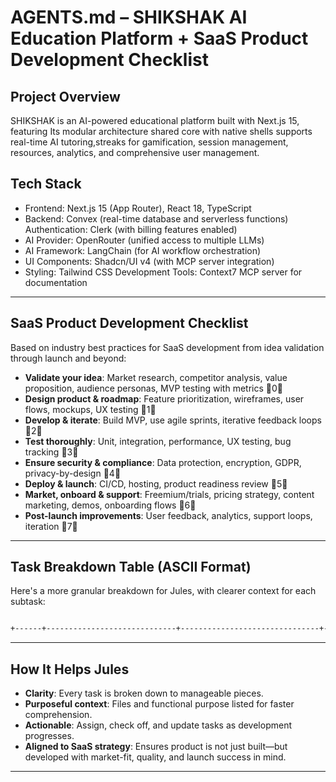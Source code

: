 # AGENTS.md – SHIKSHAK AI Education Platform + SaaS Product Development Checklist

## Project Overview
SHIKSHAK is an AI-powered educational platform built with Next.js 15, featuring Its modular architecture shared core with native shells supports real-time AI tutoring,streaks for gamification, session management, resources, analytics, and comprehensive user management.

## Tech Stack
- Frontend: Next.js 15 (App Router), React 18, TypeScript
- Backend: Convex (real-time database and serverless functions)
Authentication: Clerk (with billing features enabled)
- AI Provider: OpenRouter (unified access to multiple LLMs)
- AI Framework: LangChain (for AI workflow orchestration)
- UI Components: Shadcn/UI v4 (with MCP server integration)
- Styling: Tailwind CSS
Development Tools: Context7 MCP server for documentation


---

## SaaS Product Development Checklist

Based on industry best practices for SaaS development from idea validation through launch and beyond:
- **Validate your idea**: Market research, competitor analysis, value proposition, audience personas, MVP testing with metrics 0  
- **Design product & roadmap**: Feature prioritization, wireframes, user flows, mockups, UX testing 1  
- **Develop & iterate**: Build MVP, use agile sprints, iterative feedback loops 2  
- **Test thoroughly**: Unit, integration, performance, UX testing, bug tracking 3  
- **Ensure security & compliance**: Data protection, encryption, GDPR, privacy-by-design 4  
- **Deploy & launch**: CI/CD, hosting, product readiness review 5  
- **Market, onboard & support**: Freemium/trials, pricing strategy, content marketing, demos, onboarding flows 6  
- **Post-launch improvements**: User feedback, analytics, support loops, iteration 7  

---

## Task Breakdown Table (ASCII Format)

Here's a more granular breakdown for Jules, with clearer context for each subtask:

```md

+------+-----------------------------+-------------------------------+------------------------------+ | ID   | Task/Subtask                | Context (Files & Purpose)     | Notes / Owner                | +------+-----------------------------+-------------------------------+------------------------------+ | 0.1  | Idea validation              | —                             | Research, personas, MVP test | +------+-----------------------------+-------------------------------+------------------------------+ | 0.2  | Design roadmap               | —                             | Wireframes / user flows      | +------+-----------------------------+-------------------------------+------------------------------+ | 1.1  | Init project structure       | package.json, next.config.js  | App Router, TS strict mode   | +------+-----------------------------+-------------------------------+------------------------------+ | 1.2  | Add core dependencies        | package.json                  | Convex, Clerk, LangChain     | +------+-----------------------------+-------------------------------+------------------------------+ | 1.3  | Setup configurations         | next.config.js, tailwind.config.js | Environment & MCP setup | +------+-----------------------------+-------------------------------+------------------------------+ | 2.1  | Define DB models             | convex/schema.ts              | User, Session, Resource etc. | +------+-----------------------------+-------------------------------+------------------------------+ | 2.2  | Configure auth flow          | convex/auth.config.ts         | Clerk + Convex integration   | +------+-----------------------------+-------------------------------+------------------------------| | 2.3  | Setup billing & webhooks     | convex/billing.ts, .env.local | Payment and subscription     | +------+-----------------------------+-------------------------------+------------------------------| | 3.1  | AI orchestration manager     | core/ai/agentManager.js       | LangChain, context switching | +------+-----------------------------+-------------------------------+------------------------------| | 3.2  | Build RAG service            | core/ai/ragService.js         | Pinecone/Faiss vector store  | +------+-----------------------------+-------------------------------+------------------------------| | 3.3  | TTS abstraction              | core/ai/ttsService.js         | Bulbul / Saarika interface   | +------+-----------------------------+-------------------------------+------------------------------| | 4.1  | Define TS models + validation| core/data/models/, Zod        | Type safety & schema rules   | +------+-----------------------------+-------------------------------+------------------------------| | 4.2  | Data adapters setup          | core/data/adapters/           | Convex and blockchain layer  | +------+-----------------------------+-------------------------------+------------------------------| | 4.3  | Migration utilities          | core/data/schema/             | Schema versioning support    | +------+-----------------------------+-------------------------------+------------------------------| | 5.1  | Atomic UI components         | core/ui/atoms/                | Buttons, inputs, avatars     | +------+-----------------------------+-------------------------------+------------------------------| | 5.2  | Build molecular components   | core/ui/molecules/            | Cards, modals, menubars      | +------+-----------------------------+-------------------------------+------------------------------| | 5.3  | Organisms + theming          | core/ui/organisms/            | Panels, WCAG, dark mode      | +------+-----------------------------+-------------------------------+------------------------------| | 6.1  | Web shell & auth             | shells/web/, app/(auth)/      | Layouts, sign-in flows       | +------+-----------------------------+-------------------------------+------------------------------| | 6.2  | Session UI responsiveness    | shells/web/components/        | Tailwind design, session page| +------+-----------------------------+-------------------------------+------------------------------| | 6.3  | WebRTC & offline support     | core/webrtc/, manifest        | Real-time class, PWA         | +------+-----------------------------+-------------------------------+------------------------------| | 7.1  | Subscription UI & logic      | app/(auth)/, billing.ts       | Subscription scenes          | +------+-----------------------------+-------------------------------+------------------------------| | 7.2  | Settings & RBAC              | app/(auth)/settings/          | Profiles, roles config       | +------+-----------------------------+-------------------------------+------------------------------| | 8.1  | Session CRUD flow            | convex/sessions.ts, dashboard | Create/join sessions         | +------+-----------------------------+-------------------------------+------------------------------| | 8.2  | Live chat + transcripts      | useSession.js, Convex         | Real-time AI interaction     | +------+-----------------------------+-------------------------------+------------------------------| | 8.3  | Collaboration UI             | session dashboard              | Sharing & groups             | +------+-----------------------------+-------------------------------+------------------------------| | 9.1  | Gamification logic           | convex/gamification.ts        | XP, leaderboards, badges     | +------+-----------------------------+-------------------------------+------------------------------| | 9.2  | Gamification hooks           | useGamification.js            | UI logic + notifications     | +------+-----------------------------+-------------------------------+------------------------------| | 10.1 | Resource indexing            | convex/resources.ts           | Upload + search indexing     | +------+-----------------------------+-------------------------------+------------------------------| | 10.2 | Resource UI + versioning     | dashboard/resources/          | UI and version control       | +------+-----------------------------+-------------------------------+------------------------------| | 11.1 | Video/Audio calls            | core/webrtc/, call modules    | Call features & recording    | +------+-----------------------------+-------------------------------+------------------------------| | 11.2 | Call analytics & UI          | useWebRTC.js                  | Permissions + tracking       | +------+-----------------------------+-------------------------------+------------------------------| | 12.1 | Analytics schema + logic     | convex/analytics.ts           | Metrics & engagement         | +------+-----------------------------+-------------------------------+------------------------------| | 12.2 | Analytics UI                 | dashboard/analytics/          | Reporting dashboard          | +------+-----------------------------+-------------------------------+------------------------------| | 13.1 | Privacy & consent UI         | convex/privacy.ts, privacy UI | GDPR & encryption controls   | +------+-----------------------------+-------------------------------+------------------------------| | 13.2 | Data export + logs           | utils/encryption.js           | Audit, compliance tools      | +------+-----------------------------+-------------------------------+------------------------------| | 14.1 | Unit testing                 | tests, jest.config.js     | Component and logic coverage | +------+-----------------------------+-------------------------------+------------------------------| | 14.2 | E2E & accessibility testing  | cypress/, RTL tests           | User flows + WCAG checks     | +------+-----------------------------+-------------------------------+------------------------------| | 15.1 | CI/CD pipelines              | .github/workflows/, scripts/  | Build, test, deploy cycles   | +------+-----------------------------+-------------------------------+------------------------------| | 15.2 | Monitoring & backups         | scripts/, config files        | Infra alerts & backups       | +------+-----------------------------+-------------------------------+------------------------------| | 16.1 | Launch preparation           | All modules                   | Product readiness & QA       | +------+-----------------------------+-------------------------------+------------------------------| | 16.2 | Onboarding & onboarding UX   | Auth flows + dashboard        | Freemium trial flow          | +------+-----------------------------+-------------------------------+------------------------------| | 16.3 | Marketing & customer support | Docs, content, demo tools     | SEO, demos, help desks       | +------+-----------------------------+-------------------------------+------------------------------| | 16.4 | Post-launch iteration        | Analytics + feedback system   | Improve based on data        | +------+-----------------------------+-------------------------------+------------------------------|

```

---

## How It Helps Jules
- **Clarity**: Every task is broken down to manageable pieces.
- **Purposeful context**: Files and functional purpose listed for faster comprehension.
- **Actionable**: Assign, check off, and update tasks as development progresses.
- **Aligned to SaaS strategy**: Ensures product is not just built—but developed with market-fit, quality, and launch success in mind.

---
